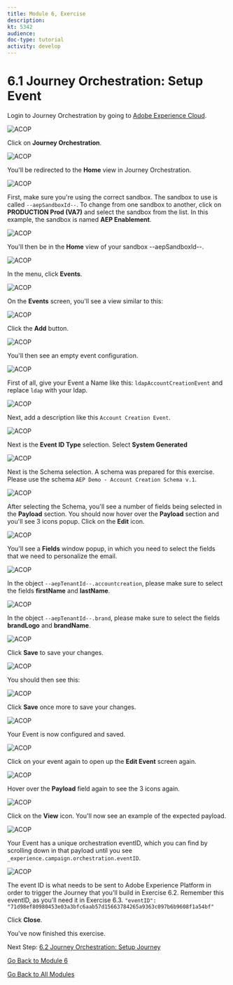 ```yaml
---
title: Module 6, Exercise
description: 
kt: 5342
audience: 
doc-type: tutorial
activity: develop
---
```


# 6.1 Journey Orchestration: Setup Event

Login to Journey Orchestration by going to [Adobe Experience Cloud](https://experience.adobe.com).

![ACOP](./images/acophome.png)

Click on **Journey Orchestration**.

![ACOP](./images/acoptrig.png)

You'll be redirected to the **Home** view in Journey Orchestration.

![ACOP](./images/acoptriglp.png)

First, make sure you're using the correct sandbox. The sandbox to use is called `--aepSandboxId--`. To change from one sandbox to another, click on **PRODUCTION Prod (VA7)** and select the sandbox from the list. In this example, the sandbox is named **AEP Enablement**.

![ACOP](./images/sb.png)

You'll then be in the **Home** view of your sandbox --aepSandboxId--.

![ACOP](./images/home.png)

In the menu, click **Events**.

![ACOP](./images/acopmenu.png)

On the **Events** screen, you'll see a view similar to this:

![ACOP](./images/acopeventview.png)

Click the **Add** button.

![ACOP](./images/add.png)

You'll then see an empty event configuration.

![ACOP](./images/emptyevent.png)

First of all, give your Event a Name like this: `ldapAccountCreationEvent` and replace `ldap` with your ldap.

![ACOP](./images/eventname.png)

Next, add a description like this `Account Creation Event`.

![ACOP](./images/eventdescription.png)

Next is the **Event ID Type** selection. Select **System Generated**

![ACOP](./images/eventidtype.png) 

Next is the Schema selection. A schema was prepared for this exercise. Please use the schema `AEP Demo - Account Creation Schema v.1`.

![ACOP](./images/eventschema.png)

After selecting the Schema, you'll see a number of fields being selected in the **Payload** section. You should now hover over the **Payload** section and you'll see 3 icons popup. Click on the **Edit** icon.

![ACOP](./images/eventpayload.png)

You'll see a **Fields** window popup, in which you need to select the fields that we need to personalize the email.

![ACOP](./images/eventfields.png) 

In the object `--aepTenantId--.accountcreation`, please make sure to select the fields **firstName** and **lastName**.

![ACOP](./images/eventpayloadac.png)

In the object `--aepTenantId--.brand`, please make sure to select the fields **brandLogo** and **brandName**.

![ACOP](./images/eventpayloadbr.png)

Click **Save** to save your changes.

![ACOP](./images/save.png)

You should then see this:

![ACOP](./images/eventdoned.png) 

Click **Save** once more to save your changes.

![ACOP](./images/save1.png)

Your Event is now configured and saved.

![ACOP](./images/eventdone.png)

Click on your event again to open up the **Edit Event** screen again.

![ACOP](./images/viewevent.png)

Hover over the **Payload** field again to see the 3 icons again.

![ACOP](./images/hover.png)

Click on the **View** icon. You'll now see an example of the expected payload.

![ACOP](./images/fullpayload.png)

Your Event has a unique orchestration eventID, which you can find by scrolling down in that payload until you see `_experience.campaign.orchestration.eventID`.

![ACOP](./images/payloadeventID.png)

The event ID is what needs to be sent to Adobe Experience Platform in order to trigger the Journey that you'll build in Exercise 6.2. Remember this eventID, as you'll need it in Exercise 6.3.
`"eventID": "71d98ef80980453e03a3bfc6aab57d15663784265a9363c097b6b9608f1a54bf"`

Click **Close**.

You've now finished this exercise.

Next Step: [6.2 Journey Orchestration: Setup Journey](./ex2.md)

[Go Back to Module 6](./journey-orchestration-create-account.md)

[Go Back to All Modules](../../overview.md)
